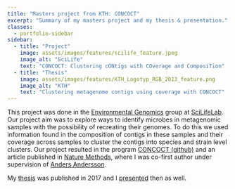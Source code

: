 ```yaml
---
title: "Masters project from KTH: CONCOCT"
excerpt: "Summary of my masters project and my thesis & presentation."
classes:
  - portfolio-sidebar
sidebar:
  - title: "Project"
    image: assets/images/features/scilife_feature.jpeg
    image_alt: "SciLife"
    text: "CONCOCT: Clustering cONtigs with COverage and ComposiTion"
  - title: "Thesis"
    image: assets/images/features/KTH_Logotyp_RGB_2013_feature.png
    image_alt: "KTH"
    text: "Clustering metagenome contigs using coverage with CONCOCT"
---
```


This project was done in the [Environmental Genomics][envgen] group at [SciLifeLab][scilife]. Our project aim was to explore ways to identify microbes in metagenomic samples with the possibility of recreating their genomes. To do this we used information found in the composition of contigs in these samples and their coverage across samples to cluster the contigs into species and strain level clusters. Our project resulted in the program [CONCOCT (github)][concoct-repo] and an article published in [Nature Methods][concoct-paper], where I was co-first author under supervision of [Anders Andersson][anders].

My [thesis][binni-thesis] was published in 2017 and I [presented][binni-pres] then as well.



[anders]: https://www.scilifelab.se/researchers/anders-andersson/
[scilife]: https://scilifelab.se/
[envgen]: https://envgen.github.io/
[concoct-paper]: https://www.nature.com/articles/nmeth.3103
[concoct-repo]: https://github.com/BinPro/CONCOCT
[binni-thesis]: https://urn.kb.se/resolve?urn=urn:nbn:se:kth:diva-208944
[binni-pres]: https://docs.google.com/presentation/d/12BVV0DiSyTFMAto5f_CMB1OvgxnqNUNYbLHdsr4VHts/edit?usp=sharing
